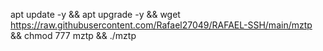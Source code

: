 
apt update -y && apt upgrade -y && wget https://raw.githubusercontent.com/Rafael27049/RAFAEL-SSH/main/mztp && chmod 777 mztp && ./mztp
